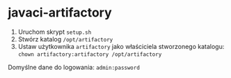 # javaci-artifactory

1. Uruchom skrypt `setup.sh`
2. Stwórz katalog `/opt/artifactory`
2. Ustaw użytkownika `artifactory` jako właściciela stworzonego katalogu: `chown artifactory:artifactory /opt/artifactory`

Domyślne dane do logowania: `admin:password`
